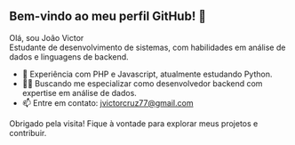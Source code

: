 ## Bem-vindo ao meu perfil GitHub! 👋

Olá, sou João Victor  
Estudante de desenvolvimento de sistemas, com habilidades em análise de dados e linguagens de backend.
  
- 🌱 Experiência com PHP e Javascript, atualmente estudando Python.
- 👨‍💻 Buscando me especializar como desenvolvedor backend com expertise em análise de dados.
- 📫 Entre em contato: jvictorcruz77@gmail.com

Obrigado pela visita! Fique à vontade para explorar meus projetos e contribuir.
